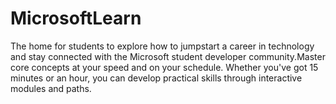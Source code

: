 # MicrosoftLearn
The home for students to explore how to jumpstart a career in technology and stay connected with the Microsoft student developer community.Master core concepts at your speed and on your schedule. Whether you've got 15 minutes or an hour, you can develop practical skills through interactive modules and paths.

